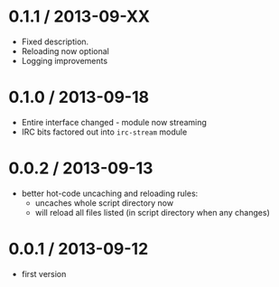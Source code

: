 0.1.1 / 2013-09-XX
==================
  * Fixed description.
  * Reloading now optional
  * Logging improvements

0.1.0 / 2013-09-18
==================
  * Entire interface changed - module now streaming
  * IRC bits factored out into `irc-stream` module

0.0.2 / 2013-09-13
==================
  * better hot-code uncaching and reloading rules:
    - uncaches whole script directory now
    - will reload all files listed (in script directory when any changes)

0.0.1 / 2013-09-12
==================
  * first version

